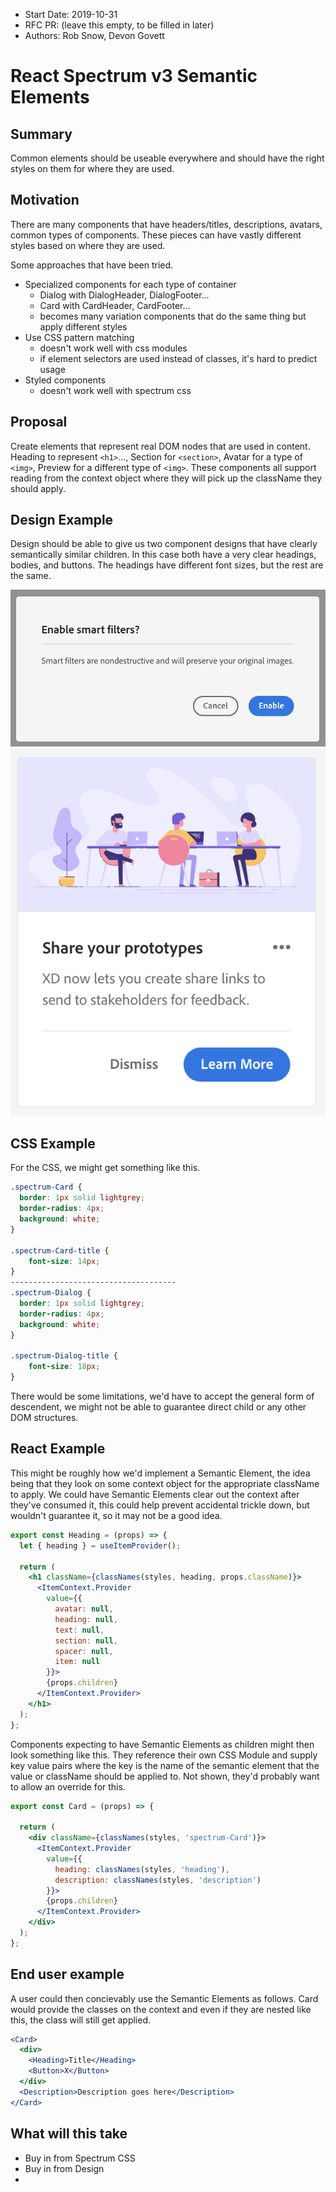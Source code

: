 - Start Date: 2019-10-31
- RFC PR: (leave this empty, to be filled in later)
- Authors: Rob Snow, Devon Govett

# React Spectrum v3 Semantic Elements

## Summary

Common elements should be useable everywhere and should have the right styles on them for where they are used.

## Motivation

There are many components that have headers/titles, descriptions, avatars, common types of components.
These pieces can have vastly different styles based on where they are used.

Some approaches that have been tried.

  - Specialized components for each type of container
    - Dialog with DialogHeader, DialogFooter...
    - Card with CardHeader, CardFooter...
    - becomes many variation components that do the same thing but apply different styles
  - Use CSS pattern matching
    - doesn't work well with css modules
    - if element selectors are used instead of classes, it's hard to predict usage
  - Styled components
    - doesn't work well with spectrum css

## Proposal

Create elements that represent real DOM nodes that are used in content.
Heading to represent `<h1>`..., Section for `<section>`, Avatar for a type of `<img>`, Preview for a different type of `<img>`.
These components all support reading from the context object where they will pick up the className they should apply.

## Design Example

Design should be able to give us two component designs that have clearly semantically similar children.
In this case both have a very clear headings, bodies, and buttons.
The headings have different font sizes, but the rest are the same.

![Image of Dialog](images/semantic-elements/Dialog.png)
![Image of Card](images/semantic-elements/Card.png)


## CSS Example

For the CSS, we might get something like this.
```css
.spectrum-Card {
  border: 1px solid lightgrey;
  border-radius: 4px;
  background: white;
}

.spectrum-Card-title {
    font-size: 14px;
}
-------------------------------------
.spectrum-Dialog {
  border: 1px solid lightgrey;
  border-radius: 4px;
  background: white;
}

.spectrum-Dialog-title {
    font-size: 18px;
}
```
There would be some limitations, we'd have to accept the general form of descendent, we might not be able to guarantee direct child or any other DOM structures.

## React Example

This might be roughly how we'd implement a Semantic Element, the idea being that they look on some context object for the appropriate className to apply.
We could have Semantic Elements clear out the context after they've consumed it, this could help prevent accidental trickle down, but wouldn't guarantee it, so it may not be a good idea.

```jsx
export const Heading = (props) => {
  let { heading } = useItemProvider();

  return (
    <h1 className={classNames(styles, heading, props.className)}>
      <ItemContext.Provider
        value={{
          avatar: null,
          heading: null,
          text: null,
          section: null,
          spacer: null,
          item: null
        }}>
        {props.children}
      </ItemContext.Provider>
    </h1>
  );
};
```

Components expecting to have Semantic Elements as children might then look something like this.
They reference their own CSS Module and supply key value pairs where the key is the name of the semantic element that the value or className should be applied to.
Not shown, they'd probably want to allow an override for this.

```jsx
export const Card = (props) => {

  return (
    <div className={classNames(styles, 'spectrum-Card')}>
      <ItemContext.Provider
        value={{
          heading: classNames(styles, 'heading'),
          description: classNames(styles, 'description')
        }}>
        {props.children}
      </ItemContext.Provider>
    </div>
  );
};
```

## End user example

A user could then concievably use the Semantic Elements as follows.
Card would provide the classes on the context and even if they are nested like this, the class will still get applied.

```jsx
<Card>
  <div>
    <Heading>Title</Heading>
    <Button>X</Button>
  </div>
  <Description>Description goes here</Description>
</Card>
```


## What will this take

 - Buy in from Spectrum CSS
 - Buy in from Design
 - 
